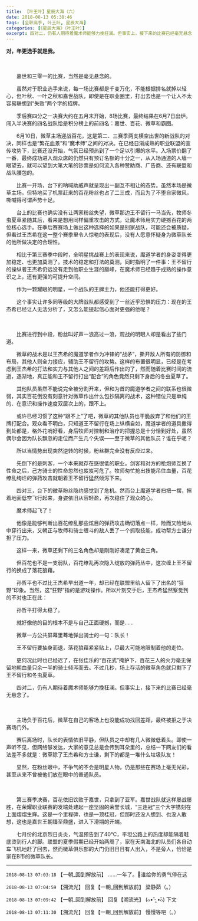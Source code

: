 ```yaml
---
title: 【叶王叶】星辰大海（六）
date: 2018-08-13 05:38:46
tags: [全职高手, 叶王叶, 星辰大海]
categories: [《星辰大海》（叶王叶）]
excerpt: 四对二，仍有人期待着魔术师能够力挽狂澜。但事实上，接下来的比赛已经毫无悬念了。
---
```


<p dir="ltr"  ><b>对，年更选手就是我。</b><br /><br /><br /></p> 
<p dir="ltr"  >　　嘉世和三零一的比赛，当然是毫无悬念的。</p> 
<p dir="ltr"  >　　虽然对于职业选手来说，每一场比赛都是千变万化，不能根据排名就掉以轻心，但叶秋、一叶之秋和嘉世战队，即使是在职业圈里，打出去也是一个让人不太容易联想到“失败”两个字的招牌。</p> 
<p dir="ltr"  >　　季后赛四分之一决赛大约在五月末开始，8场比赛，最终结果在6月7日出炉。闯入半决赛的四名战队恰是积分榜上的前四名：嘉世、百花、微草和霸图。</p> 
<p dir="ltr"  >　　6月10日，微草主场迎战百花，这是第二、三赛季两支横空出世的新战队的对决，同样也是“繁花血景”和“魔术师”之间的对决。在已经日渐成熟的职业联盟的宣传攻势下，比赛还没开始，气氛已经预热到了一个足以引爆的水平。入场票价翻了一番，最终成功进入观众席的仍然只有预订名额的十分之一，从入场通道的人墙一眼望去，就可以望到大笔大笔的钞票是如何流入各种赞助商、广告商、还有联盟和战队腰包的。</p> 
<p dir="ltr"  >　　比赛一开场，台下的呐喊助威声就呈现出一副互不相让的态势。虽然本场是微草主场，但特地买了机票赶来的百花粉丝也占了二三成，而且为了不堕自家微风，嘶喊得可谓声势十足。</p> 
<p dir="ltr"  >　　台上的比赛也确实没有让两家粉丝失望，微草那边王不留行一马当先，牧师冬虫夏草紧随其后，看来是想用同样偏重攻击的方式，让魔术师用实力硬撼百花的两位核心选手。在季后赛赛场上做出这种选择的如果是别家战队，可能还会被质疑，但看过王杰希在这一整个赛季里令人惊艳的表现后，没有人愿意怀疑身为微草队长的他所做决定的合理性。</p> 
<p dir="ltr"  >　　相比于第三赛季中段时，全明星挑战赛上的表现来说，魔道学者的身姿变得更加稳定、也更加莫测了。技术的稳定和打法的莫测，同时指明了一件事：王不留行的操纵者王杰希仍远没有走到他职业生涯的巅峰，在魔术师已经趋于成熟的操作意识之上，还有更强的可提升空间。</p> 
<p dir="ltr"  >　　作为一颗耀眼的明星，一个战队的王牌主力，他还能打得更好。</p> 
<p dir="ltr"  >　　这个事实让许多同等级的大牌战队都感受到了一丝近乎恐惧的压力：现在的王杰希已经让人无法分析了，又怎么能提起信心面对更强的他呢？</p> 
<p dir="ltr"  >　　</p> 
<p dir="ltr"  >　　比赛进行到中段，粉丝叫好声一浪高过一浪，观战的明眼人却是看出了些门道。</p> 
<p dir="ltr"  >　　微草的战术是以王杰希的魔道学者作为冲锋的“战矛”，撕开敌人所有的防御和布局，其他人则全力接应，辅助王不留行的攻势。这样的布置很明显，已经是在考虑到王杰希的打法和实力与其他人之间的差距后作出的了，然而随着比赛时间的流逝，逐渐地，真正能和王不留行打出“配合”的角色竟然只剩下身后的冬虫夏草了。</p> 
<p dir="ltr"  >　　其他队员虽然不能说完全被分割开来，但和为首的魔道学者之间的联系也很微弱，其实百花倒没有刻意针对微草作出什么包抄隔离的战术，这种错位只是单纯的、在意识和操作速度双层次上的，跟不上。</p> 
<p dir="ltr"  >　　或许已经习惯了这种“跟不上”了吧，微草的其他队员也干脆放弃了和他们的王牌打配合。观众看不明白，只知道王不留行在场上纵横自如，魔道学者的道具撒得到处都是，格外花哨好看，身后牧师对控制和治疗的把握总是十分恰到好处，虽然偶尔会因为队长飘忽的走位而产生几个失误——至于微草的其他队员？谁在乎呢？</p> 
<p dir="ltr"  >　　所以当情势出现突然逆转的时候，粉丝群完全没有反应过来。</p> 
<p dir="ltr"  >　　先倒下的是刺客，一个本来就存在感很低的职业。剑客和对方的枪炮师互换了性命之后，己方骑士的性命忽然也岌岌可危了。牧师匆忙抢出技能吊住血量，百花缭乱绚烂的弹药攻击就朝着王不留行猛然倾泻下来。</p> 
<p dir="ltr"  >　　四对三，台下的微草粉丝隐约感觉到了危机。然而台上魔道学者扫把一摆，擦着地面低空飞行起来，身姿依旧从容轻盈，再次稳住了观众的心。</p> 
<p dir="ltr"  >　　魔术师起飞了！</p> 
<p dir="ltr"  >　　他像是能够判断出百花缭乱那些炫目的弹药攻击确切落点一样，险而又险地从中穿行出来，又朝正与牧师和骑士缠斗的敌人丢了一个抓取技能，成功帮方士谦分担了压力。</p> 
<p dir="ltr"  >　　这样一来，微草还剩下的三名角色却是刚刚好凑足了黄金三角。</p> 
<p dir="ltr"  >　　但百花也不是一支弱队，百花缭乱再次隐入绽放的弹药丛中，这次缠上王不留行的换成了落花狼藉。</p> 
<p dir="ltr"  >　　孙哲平也不过比王杰希早出道一年，却已经在联盟里给人留下了出名的“狂野”印象。当然，这“狂野”指的是游戏操作。所以片刻交手后，王杰希猛然察觉到的不对也正在此：</p> 
<p dir="ltr"  >　　孙哲平打得太稳了。</p> 
<p dir="ltr"  >　　就好像他的目的根本不是与自己正面硬撼，而是……</p> 
<p dir="ltr"  >　　微草一方公共屏幕里蓦地弹出骑士的一句：队长！</p> 
<p dir="ltr"  >　　王不留行要抽身而退，落花狼藉紧紧贴上，尽最大可能地限制着他的走位。</p> 
<p dir="ltr"  >　　更何况此时也已经迟了，在张佳乐的“百花式”掩护下，百花三人的火力毫无保留地朝血量只余一半的骑士倾泻而去。不过几秒，场上存活的微草角色就只剩下了王不留行和冬虫夏草。</p> 
<p dir="ltr"  >　　四对二，仍有人期待着魔术师能够力挽狂澜。但事实上，接下来的比赛已经毫无悬念了。</p> 
<p dir="ltr"  >　　</p> 
<p dir="ltr"  >　　主场负于百花后，微草在自己的客场上也没能成功找回差距，最终被拒之于决赛场门外。</p> 
<p dir="ltr"  >　　赛后离场时，队长的表情依旧平静，但队员之中却有几人微微低着头。即使一声听不见，但网络够发达，大家的意见总是会传到耳朵里的，总结一下网友们的看法差不多就是：微草除了王杰希和方士谦，剩下的都是一堆什么垃圾队友！</p> 
<p dir="ltr"  >　　显然，在粉丝眼中，不争气的不会是明星人物，仍是那些在赛场上毫无光彩，甚至从来不曾被他们放在眼中的普通队员。</p> 
<p dir="ltr"  >　　</p> 
<p dir="ltr"  >　　第三赛季决赛，百花依旧饮败于嘉世，只拿到了亚军。嘉世战队就这样屡战屡胜，在荣耀职业联赛的发端处建起一座坚固的荣誉长城，“三连冠”三个大字镌刻在上面熠熠生辉。这是一个里程碑，也是一顶桂冠，但那时还没人想到、也没人敢想，这也是嘉世王朝臻至鼎盛，进入下滑期的开端。</p> 
<p dir="ltr"  >　　七月份的北京烈日炎炎，气温预告到了40℃，平坦公路上的热度却能隔着鞋底烫到行人的脚。联盟的夏季假期已经开始两周了，家在天南海北的队员们各自动车飞机地赶了回去，然而微草俱乐部的大门仍旧日日有人出入，不是旁人，恰恰是家在B市的微草队长。</p>

<!-- more -->

---

`2018-08-13 07:03:18` 【一朝\_回到解放前】 ……一年了。🙂谁给你的勇气停在这

`2018-08-13 07:04:59` 【溯流光】 回复【一朝\_回到解放前】 梁静茹（。）

`2018-08-13 07:09:42` 【一朝\_回到解放前】 回复【溯流光】 (๐•̆ ·̭ •̆๐) 下文

`2018-08-13 07:11:30` 【溯流光】 回复【一朝\_回到解放前】 慢慢等吧（。）
